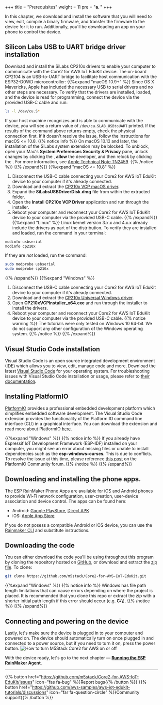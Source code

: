 +++
title = "Prerequisites"
weight = 11
pre = "<b>a. </b>"
+++

In this chapter, we download and install the software that you will need to view, edit, compile a binary firmware, and transfer the firmware to the device for it to run. Additionally, you'll be downloading an app on your phone to control the device.

## Silicon Labs USB to UART bridge driver installation
Download and install the SiLabs CP210x drivers to enable your computer to communicate with the Core2 for AWS IoT EduKit device. The on-board CP2104 is an USB-to-UART bridge to facilitate host communication with the ESP32-D0WD microcontroller:
{{%expand "macOS 10.9+" %}}
Since OS X Mavericks, Apple has included the necessary USB to serial drivers and no other steps are necessary. To verify that the drivers are installed, loaded, and the device is read for programming, connect the device via the provided USB-C cable and run:
```bash
ls -l /dev/cu.S*
```
If your host machine recognizes and is able to communicate with the device, you will see a return value of `/dev/cu.SLAB_USBtoUART` printed. If the results of the command above returns empty, check the physical connection first. If it doesn't resolve the issue, follow the instructions for macOS <= 10.8.
{{% notice info %}}
On macOS 10.13 and later, the installation of the SiLabs system extension may be blocked. To unblock, open your Mac's **System Preferences** <i class="fas fa-arrow-right"></i> **Security & Privacy** pane, unlock changes by clicking the <i class="fas fa-lock"></i>, **allow** the developer, and then relock by clicking the <i class="fas fa-lock-open"></i>. For more information, see [Apple Technical Note TN2459](https://developer.apple.com/library/archive/technotes/tn2459/_index.html).
{{% /notice %}}
{{% /expand%}}
{{%expand "macOS <= 10.8" %}}
1) Disconnect the USB-C cable connecting your Core2 for AWS IoT EduKit device to your computer if it's already connected.
2) Download and extract the [CP210x VCP macOS driver](https://www.silabs.com/documents/public/software/Mac_OSX_VCP_Driver.zip).
3) Expand the **SiLabsUSBDriverDisk.dmg** file from within the extracted folder.
4) Open the **Install CP210x VCP Driver** application and run through the installer.
5) Reboot your computer and reconnect your Core2 for AWS IoT EduKit device to your computer via the provided USB-C cable.
{{% /expand%}}
{{%expand "Linux" %}}
Linux kernel version 3.x.x and 4.x.x already include the drivers as part of the distribution. To verify they are installed and loaded, run the command in your terminal:
```bash
modinfo usbserial
modinfo cp210x
```
If they are *not* loaded, run the command:
```bash
sudo modprobe usbserial
sudo modprobe cp210x
```
{{% /expand%}}
{{%expand "Windows" %}}
1) Disconnect the USB-C cable connecting your Core2 for AWS IoT EduKit device to your computer if it's already connected.
2) Download and extract the [CP210x Universal Windows driver](https://www.silabs.com/documents/public/software/CP210x_Universal_Windows_Driver.zip).
3) Open **CP210xVCPInstaller_x64.exe** and run through the installer to install the drivers.
4) Reboot your computer and reconnect your Core2 for AWS IoT EduKit device to your computer via the provided USB-C cable.
{{% notice warning %}}
The tutorials were only tested on Windows 10 64-bit. We do not support any other configuration of the Windows operating system.
{{% /notice %}}
{{% /expand%}}

## Visual Studio Code installation
Visual Studio Code is an open source integrated development environment (IDE) which allows you to view, edit, manage code and more. Download the latest [Visual Studio Code](https://code.visualstudio.com/) for your operating system. For troubleshooting issues with Visual Studio Code installation or usage, please refer to [their documentation](https://code.visualstudio.com/docs/setup/setup-overview).

## Installing PlatformIO
[PlatformIO](https://marketplace.visualstudio.com/items?itemName=platformio.platformio-ide) provides a professional embedded development platform which simplifies embedded software development. The Visual Studio Code extension provides the functionality of the Platform IO command line interface (CLI) in a graphical interface. You can download the extension and read more about PlatformIO [here](https://platformio.org/install/ide?install=vscode).

{{%expand "Windows" %}}
{{% notice info %}}
If you already have Espressif IoT Development Framework (ESP-IDF) installed on your computer, you might see an error about missing files or unable to install dependencies such as the **esp-windows-curses**. This is due to conflicts. To resolve the issue at this time, please reference [this post](https://community.platformio.org/t/cant-create-esp-idf-project-correctly-in-platformio/16370/17) on the PlatformIO Community forum.
{{% /notice %}}
{{% /expand%}}

## Downloading and installing the phone apps.
The ESP RainMaker Phone Apps are available for iOS and Android phones to provide Wi-Fi network configuration, user-creation, user-device association and device control. The apps can be found here:
* Android: [Google PlayStore](https://play.google.com/store/apps/details?id=com.espressif.rainmaker), [Direct APK](https://github.com/espressif/esp-rainmaker-android/releases)
* iOS: [Apple App Store](https://apps.apple.com/app/esp-rainmaker/id1497491540)

If you do not posess a compatible Android or iOS device, you can use the [Rainmaker CLI](https://rainmaker.espressif.com/docs/cli-setup.html) and substitute instructions.

## Downloading the code
You can either download the code you'll be using throughout this program by cloning the repository hosted on [GitHub](https://github.com/m5stack/Core2-for-AWS-IoT-EduKit), or download and extract the [zip file](https://github.com/m5stack/Core2-for-AWS-IoT-EduKit/archive/master.zip). To clone:
```bash
git clone https://github.com/m5stack/Core2-for-AWS-IoT-EduKit.git
```
{{%expand "Windows" %}}
{{% notice info %}}
Windows has file path length limitations that can cause errors depending on where the project is placed. It is recommended that you clone this repo or extract the zip with a shorter initial path length if this error should occur (e.g. **C:\\**).
{{% /notice %}}
{{% /expand%}}

## Connecting and powering on the device
Lastly, let's make sure the device is plugged in to your computer and powered on. The device should automatically turn on once plugged in and connected to a power source, but if you need to turn it on, press the power button.
![How to turn M5Stack Core2 for AWS on or off](prerequisites/core2foraws_power_on_off.jpg?width=500px&classes=shadow)

With the device ready, let's go to the next chapter — [**Running the ESP RainMaker Agent**](/en_uk/getting-started/run-rainmaker.html).

---
{{% button href="https://github.com/m5stack/Core2-for-AWS-IoT-EduKit/issues" icon="fas fa-bug" %}}Report bugs{{% /button %}} {{% button href="https://github.com/aws-samples/aws-iot-edukit-tutorials/discussions" icon="far fa-question-circle" %}}Community support{{% /button %}}